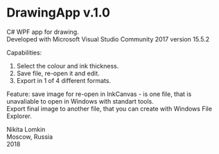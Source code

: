 # DrawingApp v.1.0
C# WPF app for drawing. <br>
Developed with Microsoft Visual Studio Community 2017 version 15.5.2

Capabilities:
1. Select the colour and ink thickness.
2. Save file, re-open it and edit.
3. Export in 1 of 4 different formats.

Feature: save image for re-open in InkCanvas - is one file, that is unavaliable to open in Windows with standart tools. <br>
Export final image to another file, that you can create with Windows File Explorer.

Nikita Lomkin <br>
Moscow, Russia  <br>
2018
